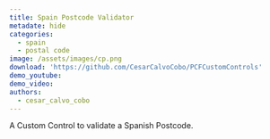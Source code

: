 ```yaml
---
title: Spain Postcode Validator 
metadate: hide
categories:
  - spain
  - postal code
image: /assets/images/cp.png
download: 'https://github.com/CesarCalvoCobo/PCFCustomControls'
demo_youtube:
demo_video: 
authors:
  - cesar_calvo_cobo
---
```


A Custom Control to validate a Spanish Postcode.
